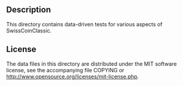 Description
------------

This directory contains data-driven tests for various aspects of SwissCoinClassic.

License
--------

The data files in this directory are distributed under the MIT software
license, see the accompanying file COPYING or
http://www.opensource.org/licenses/mit-license.php.

